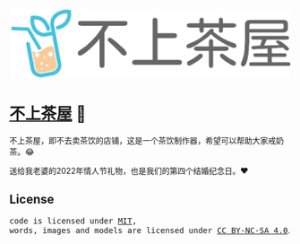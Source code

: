 <p align="center">
    <img width="500" src="./src/assets/logo.png" alt="logo">
</p>

# [不上茶屋](http://teahouse.archergu.me/) 🍃

不上茶屋，即不去卖茶饮的店铺，这是一个茶饮制作器，希望可以帮助大家戒奶茶。😂

送给我老婆的2022年情人节礼物，也是我们的第四个结婚纪念日。❤

## License

<samp>code is licensed under <a href='./LICENSE'>MIT</a>,<br> words, images and models are licensed under <a href='https://creativecommons.org/licenses/by-nc-sa/4.0/'>CC BY-NC-SA 4.0</a></samp>.

